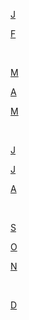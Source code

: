 [J](https://gr33ncamper.github.io/Paul-s-Website/YRS/2024/WI/JA)

[F](https://gr33ncamper.github.io/Paul-s-Website/YRS/2024/WI/FE)

&nbsp;

[M](https://gr33ncamper.github.io/Paul-s-Website/YRS/2024/SP/MR)

[A](https://gr33ncamper.github.io/Paul-s-Website/YRS/2024/SP/AP)

[M](https://gr33ncamper.github.io/Paul-s-Website/YRS/2024/SP/MY)

&nbsp;

[J](https://gr33ncamper.github.io/Paul-s-Website/YRS/2024/SM/JN)

[J](https://gr33ncamper.github.io/Paul-s-Website/YRS/2024/SM/JY)

[A](https://gr33ncamper.github.io/Paul-s-Website/YRS/2024/SM/AU)

&nbsp;

[S](https://gr33ncamper.github.io/Paul-s-Website/YRS/FA/2024/SE)

[O](https://gr33ncamper.github.io/Paul-s-Website/YRS/FA/2024/OC)

[N](https://gr33ncamper.github.io/Paul-s-Website/YRS/FA/2024/NV)

&nbsp;

[D](https://gr33ncamper.github.io/Paul-s-Website/YRS/WI/2024/DE)
